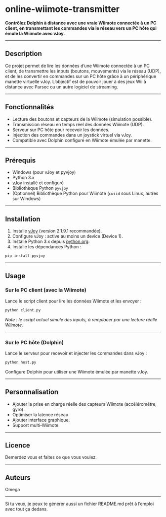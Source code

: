 # online-wiimote-transmitter

**Contrôlez Dolphin à distance avec une vraie Wiimote connectée à un PC client, en transmettant les commandes via le réseau vers un PC hôte qui émule la Wiimote avec vJoy.**

---

## Description

Ce projet permet de lire les données d’une Wiimote connectée à un PC client, de transmettre les inputs (boutons, mouvements) via le réseau (UDP), et de les convertir en commandes sur un PC hôte grâce à un périphérique manette virtuelle vJoy. L’objectif est de pouvoir jouer à des jeux Wii à distance avec Parsec ou un autre logiciel de streaming.

---

## Fonctionnalités

* Lecture des boutons et capteurs de la Wiimote (simulation possible).
* Transmission réseau en temps réel des données Wiimote (UDP).
* Serveur sur PC hôte pour recevoir les données.
* Injection des commandes dans un joystick virtuel via vJoy.
* Compatible avec Dolphin configuré en Wiimote émulée par manette.

---

## Prérequis

* Windows (pour vJoy et pyvjoy)
* Python 3.x
* [vJoy](https://github.com/shauleiz/vJoy/releases) installé et configuré
* Bibliothèque Python `pyvjoy`
* (Optionnel) Bibliothèque Python pour Wiimote (`cwiid` sous Linux, autres sur Windows)

---

## Installation

1. Installe [vJoy](https://github.com/shauleiz/vJoy/releases) (version 2.1.9.1 recommandée).
2. Configure vJoy : active au moins un device (Device 1).
3. Installe Python 3.x depuis [python.org](https://www.python.org/downloads/).
4. Installe les dépendances Python :

```bash
pip install pyvjoy
```

---

## Usage

### Sur le PC client (avec la Wiimote)

Lance le script client pour lire les données Wiimote et les envoyer :

```bash
python client.py
```

*Note : le script actuel simule des inputs, à remplacer par une lecture réelle Wiimote.*

---

### Sur le PC hôte (Dolphin)

Lance le serveur pour recevoir et injecter les commandes dans vJoy :

```bash
python host.py
```

Configure Dolphin pour utiliser une Wiimote émulée par manette vJoy.

---

## Personnalisation

* Ajouter la prise en charge réelle des capteurs Wiimote (accéléromètre, gyro).
* Optimiser la latence réseau.
* Ajouter interface graphique.
* Support multi-Wiimote.

---

## Licence

Demerdez vous et faites ce que vous voulez.

---

## Auteurs

Omega 

---

Si tu veux, je peux te générer aussi un fichier README.md prêt à l’emploi avec tout ça dedans.
